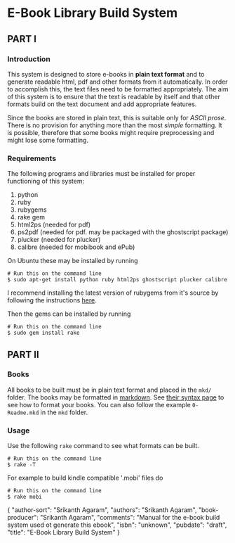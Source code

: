 # E-Book Library Build System #

## PART I ##

### Introduction ###

This system is designed to store e-books in **plain text format** and to
generate readable html, pdf and other formats from it automatically. In
order to accomplish this, the text files need to be formatted appropriately.
The aim of this system is to ensure that the text is readable by itself and
that other formats build on the text document and add appropriate features.

Since the books are stored in plain text, this is suitable only for _ASCII
prose_. There is no provision for anything more than the most *simple*
formatting. It is possible, therefore that some books might require
preprocessing and might lose some formatting.

### Requirements ###

The following programs and libraries must be installed for proper
functioning of this system:

 1. python
 2. ruby
 3. rubygems
 4. rake gem
 5. html2ps (needed for pdf)
 6. ps2pdf (needed for pdf. may be packaged with the ghostscript package)
 7. plucker (needed for plucker)
 8. calibre (needed for mobibook and ePub)

On Ubuntu these may be installed by running

    # Run this on the command line
    $ sudo apt-get install python ruby html2ps ghostscript plucker calibre

I recommend installing the latest version of rubygems from it's source by
following the instructions [here](http://rubygems.org/read/chapter/3).

Then the gems can be installed by running

    # Run this on the command line
    $ sudo gem install rake

## PART II ##

### Books ###

All books to be built must be in plain text format and placed in the `mkd/`
folder. The books may be formatted in [markdown](http://daringfireball.net/projects/markdown/).
See [their syntax page](http://daringfireball.net/projects/markdown/syntax) to see how to format
your books. You can also follow the example `0-Readme.mkd` in the `mkd` folder.

### Usage ###

Use the following `rake` command to see what formats can be built.

    # Run this on the command line
    $ rake -T

For example to build kindle compatible '.mobi' files do

    # Run this on the command line
    $ rake mobi

<!--
#    --publisher
#    Set the ebook publisher.
#    --rating
#    Set the rating. Should be a number between 1 and 5.
#    --series
#    Set the series this ebook belongs to.
#    --series-index
#    Set the index of the book in this series.
#    --tags
#    Set the tags for the book. Should be a comma separated list.
#    --title
#    Set the title.
#    --title-sort
#    The version of the title to be used for sorting.
-->
{ "author-sort": "Srikanth Agaram", "authors": "Srikanth Agaram", "book-producer": "Srikanth Agaram", "comments": "Manual for the e-book build system used ot generate this ebook", "isbn": "unknown", "pubdate": "draft", "title": "E-Book Library Build System" }

